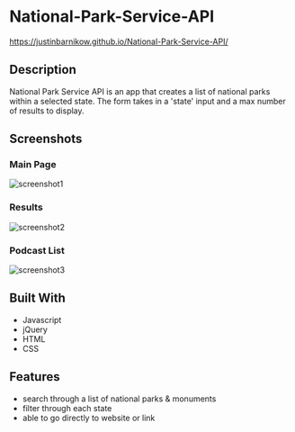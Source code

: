 # National-Park-Service-API
https://justinbarnikow.github.io/National-Park-Service-API/

## Description
National Park Service API is an app that creates a list of national parks within a selected state. The form takes in a 'state' input and a max number of results to display.

## Screenshots
### Main Page
![screenshot1](https://user-images.githubusercontent.com/76211223/107640292-0d31b400-6c40-11eb-9a10-c45b658cae23.PNG)
### Results
![screenshot2](https://user-images.githubusercontent.com/76211223/107640288-0c991d80-6c40-11eb-8ec4-f23b02cb8918.PNG)
### Podcast List
![screenshot3](https://user-images.githubusercontent.com/76211223/107640290-0c991d80-6c40-11eb-96c7-8fd24cdb2ca7.PNG)

## Built With
* Javascript
* jQuery
* HTML
* CSS

## Features
* search through a list of national parks & monuments
* filter through each state
* able to go directly to website or link
